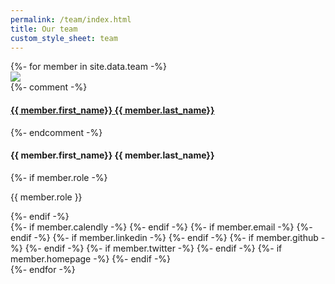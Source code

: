 ```yaml
---
permalink: /team/index.html
title: Our team
custom_style_sheet: team
---
```


<div class="grid-container">
    <div class="grid-x grid-margin-x small-up-2 medium-up-4">
    {%- for member in site.data.team -%}
        <div class="cell">
            <div class="card">
                <img src="/assets/images/team/{{ member.id }}.jpg">
                <div class="card-section">
                    {%- comment -%}
                    <h4><a href="{{ member.id | datapage_url: '/team' }}">{{ member.first_name}} {{ member.last_name}}</a></h4>
                    {%- endcomment -%}
                    <h4>{{ member.first_name}} {{ member.last_name}}</h4>
                    {%- if member.role -%}
                    <p>{{ member.role }}</p>
                    {%- endif -%}
                    <div class="contacts fa-lg text-right">
                        {%- if member.calendly -%}
                        <a href="{{ member.calendly }}" title="Schedule a meeting" target="_blank"><i class="far fa-calendar-alt"></i></a>
                        {%- endif -%}
                        {%- if member.email -%}
                        <a href="mailto:{{ member.email }}" title="Send an email" target="_blank"><i class="fas fa-envelope"></i></a>
                        {%- endif -%}
                        {%- if member.linkedin -%}
                        <a href="{{ member.linkedin }}" title="Visit me on Linkedin" target="_blank"><i class="fab fa-linkedin"></i></a>
                        {%- endif -%}
                        {%- if member.github -%}
                        <a href="{{ member.github }}" title="Visit me on GitHub" target="_blank"><i class="fab fa-github"></i></a>
                        {%- endif -%}
                        {%- if member.twitter -%}
                        <a href="{{ member.twitter }}" title="Follow me on Twitter" target="_blank"><i class="fab fa-twitter"></i></a>
                        {%- endif -%}
                        {%- if member.homepage -%}
                        <a href="{{ member.homepage }}" title="Visit my homepage" target="_blank"><i class="fas fa-globe-europe"></i></a>
                        {%- endif -%}
                    </div>
                </div>
            </div>
        </div>
    {%- endfor -%}
    </div>
</div>
